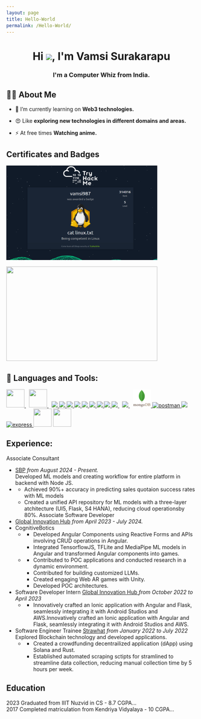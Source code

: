 ```yaml
---
layout: page
title: Hello-World
permalink: /Hello-World/
---
```

<h1 align="center">Hi <img src="https://raw.githubusercontent.com/MartinHeinz/MartinHeinz/master/wave.gif" width="30px">, I'm Vamsi Surakarapu</h1>
<h3 align="center">I'm a Computer Whiz from India.</h3>


## 🙋‍♂️ About Me

<!-- - 🔭 I’m currently working on **** -->

- 🌱 I’m currently learning on **Web3 technologies.**
  
- 😍 Like **exploring new technologies in different domains and areas.**

- ⚡ At free times **Watching anime.**

## Certificates and Badges
<p align="left">
  <a href="https://tryhackme.com/vamsi987/badges/terminaled" target="_blank"><img src="/images/THM_linux_certificate.png"  width="400" height="250"/></a>
</p>
<p>
  <a href="https://www.credly.com/badges/1f2182a0-9b8b-4cf2-a25c-3d1c73dc5895/" target="_blank"><img src="![Screenshot 2024-09-24 150023](https://github.com/user-attachments/assets/1aa66a03-d8e6-4a35-afcc-1b36366d6ffa)
" width="400" height="250"/></a>
</p>
    
## 🚀 Languages and Tools:

<p align="left"> 
  <a style="padding-right:8px;" href="https://solana.com/" target="_blank"> <img width="48" height="48" src="https://img.icons8.com/?size=100&id=icTiMgoOHSVy&format=png&color=000000"/> </a> 
  <a style="padding-right:8px;" href="https://www.rust-lang.org/" target="_blank"> <img width="48" height="48" src="https://img.icons8.com/?size=100&id=U41Than0pWOW&format=png&color=000000"/> </a> 
    <a href="https://www.java.com" target="_blank"> <img src="https://img.icons8.com/color/48/000000/java-coffee-cup-logo.png"/> </a>
    <a href="https://www.python.org" target="_blank"> <img src="https://img.icons8.com/color/48/000000/python.png"/> </a> 
    <a href="https://spring.io/projects/spring-boot" target="_blank"> <img src="https://img.icons8.com/color/48/000000/spring-logo.png"/> </a> 
    <a href="https://developer.mozilla.org/en-US/docs/Web/JavaScript" target="_blank"> <img src="https://img.icons8.com/color/48/000000/javascript.png"/> </a> 
    <a href="https://www.w3.org/html/" target="_blank"> <img src="https://img.icons8.com/color/48/000000/html-5.png"/> </a> 
    <a href="https://www.w3schools.com/css/" target="_blank"> <img src="https://img.icons8.com/color/48/000000/css3.png"/> </a> 
    <a href="https://getbootstrap.com" target="_blank"> <img src="https://img.icons8.com/color/48/000000/bootstrap.png"/> </a> 
    <a href="https://reactjs.org/" target="_blank"> <img src="https://img.icons8.com/color/48/000000/react-native.png"/> </a>   
    <a style="padding-right:8px;" href="https://nodejs.org" target="_blank"> <img src="https://img.icons8.com/color/48/000000/nodejs.png"/> </a> 
    <a style="padding-right:8px;" href="https://www.mysql.com/" target="_blank"> <img src="https://img.icons8.com/fluent/50/000000/mysql-logo.png"/> </a>
    <a href="https://www.mongodb.com/" target="_blank"> <img src="https://raw.githubusercontent.com/devicons/devicon/master/icons/mongodb/mongodb-original-wordmark.svg" alt="mongodb" width="48" height="48"/> </a> 
    <a href="https://postman.com" target="_blank"> <img src="https://www.vectorlogo.zone/logos/getpostman/getpostman-icon.svg" alt="postman" width="45" height="45"/> </a>   
    <a href="https://git-scm.com/" target="_blank"> <img src="https://img.icons8.com/color/48/000000/git.png"/> </a> 
    <a href="https://expressjs.com" target="_blank"> <img src="https://img.icons8.com/?size=100&id=kg46nzoJrmTR&format=png&color=000000" alt="express" width="48" height="48"/> </a>
  <a href="https://angular.io/"> <img width="48" height="48" src = "https://img.icons8.com/?size=100&id=71257&format=png&color=000000"/></a>
    <a href="https://aws.amazon.com/"> <img width="48" height="48" src = "https://img.icons8.com/?size=100&id=33039&format=png&color=000000"/></a>

</p>


## Experience:
 Associate Consultant
 - <a href="https://www.sbpdigital.com/">SBP</a><i>  from August 2024 - Present.</i><br> 
  Developed ML models and creating workflow for entire platform in backend with Node JS.
  - - Achieved 90%+ accuracy in predicting sales quotaion success rates with ML models
    - Created a unified API repository for ML models with a three-layer atchitecture (UI5, Flask, S4 HANA), reducing cloud operationsby 80%.
 Associate Software Developer
- <a href="https://www.globaluniversityfoundation.com/">Global Innovation Hub</a><i>  from April 2023 - July 2024.</i><br>
- CognitiveBotics
    - - Developed Angular Components using Reactive Forms and APIs involving CRUD operations in Angular.
      - Integrated TensorflowJS, TFLite and MediaPipe ML models in Angular and transformed Angular components into games.
    - - Contributed to POC applications and conducted research in a dynamic environment.
      - Contributed for building customized LLMs.
      - Created engaging Web AR games with Unity.
      - Developed POC architectures.
- Software Developer Intern
    <a href="https://www.globaluniversityfoundation.com/">Global Innovation Hub </a><i>  from October 2022 to April 2023</i><br>
    - - Innovatively crafted an Ionic application with Angular and Flask, seamlessly integrating it with Android Studios and AWS.Innovatively crafted an Ionic              application with Angular and Flask, seamlessly integrating it with Android Studios and AWS.
- Software Engineer Trainee
    <a href="https://www.strawhat.xyz/">Strawhat</a><i>  from January 2022 to July 2022</i><br>
    Explored Blockchain technology and developed applications.
    - - Created a crowdfunding decentrailized application (dApp) using Solana and Rust.
      - Established automated scraping sctipts for stramlined to streamline data collection, reducing manual collection time by 5 hours per week.

## Education

2023 Graduated from IIIT Nuzvid in CS - 8.7 CGPA...<br>
2017 Completed matriculation from Kendriya Vidyalaya - 10 CGPA...<br>

